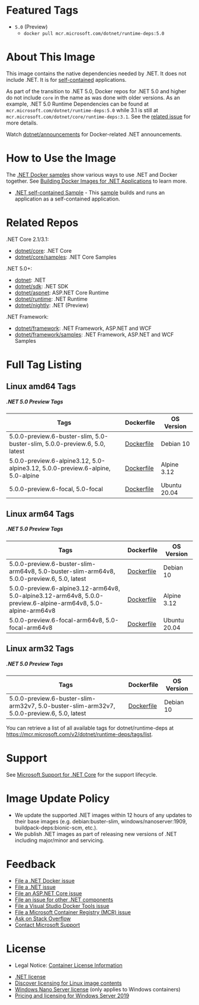 # Featured Tags

* `5.0` (Preview)
  * `docker pull mcr.microsoft.com/dotnet/runtime-deps:5.0`

# About This Image

This image contains the native dependencies needed by .NET. It does not include .NET. It is for [self-contained](https://docs.microsoft.com/dotnet/articles/core/deploying/index) applications.

As part of the transition to .NET 5.0, Docker repos for .NET 5.0 and higher do not include `core` in the name as was done with older versions. As an example, .NET 5.0 Runtime Dependencies can be found at `mcr.microsoft.com/dotnet/runtime-deps:5.0` while 3.1 is still at `mcr.microsoft.com/dotnet/core/runtime-deps:3.1`. See the [related issue](https://github.com/dotnet/dotnet-docker/issues/1939) for more details.

Watch [dotnet/announcements](https://github.com/dotnet/announcements/labels/Docker) for Docker-related .NET announcements.

# How to Use the Image

The [.NET Docker samples](https://github.com/dotnet/dotnet-docker/blob/master/samples/README.md) show various ways to use .NET and Docker together. See [Building Docker Images for .NET Applications](https://docs.microsoft.com/dotnet/core/docker/building-net-docker-images) to learn more.

* [.NET self-contained Sample](https://github.com/dotnet/dotnet-docker/blob/master/samples/dotnetapp/dotnet-docker-selfcontained.md) - This [sample](https://github.com/dotnet/dotnet-docker/blob/master/samples/dotnetapp/Dockerfile.debian-x64-selfcontained) builds and runs an application as a self-contained application.

# Related Repos

.NET Core 2.1/3.1:

* [dotnet/core](https://hub.docker.com/_/microsoft-dotnet-core/): .NET Core
* [dotnet/core/samples](https://hub.docker.com/_/microsoft-dotnet-core-samples/): .NET Core Samples

.NET 5.0+:

* [dotnet](https://hub.docker.com/_/microsoft-dotnet/): .NET
* [dotnet/sdk](https://hub.docker.com/_/microsoft-dotnet-sdk/): .NET SDK
* [dotnet/aspnet](https://hub.docker.com/_/microsoft-dotnet-aspnet/): ASP.NET Core Runtime
* [dotnet/runtime](https://hub.docker.com/_/microsoft-dotnet-runtime/): .NET Runtime
* [dotnet/nightly](https://hub.docker.com/_/microsoft-dotnet-nightly/): .NET (Preview)

.NET Framework:

* [dotnet/framework](https://hub.docker.com/_/microsoft-dotnet-framework/): .NET Framework, ASP.NET and WCF
* [dotnet/framework/samples](https://hub.docker.com/_/microsoft-dotnet-framework-samples/): .NET Framework, ASP.NET and WCF Samples

# Full Tag Listing

## Linux amd64 Tags
##### .NET 5.0 Preview Tags
Tags | Dockerfile | OS Version
-----------| -------------| -------------
5.0.0-preview.6-buster-slim, 5.0-buster-slim, 5.0.0-preview.6, 5.0, latest | [Dockerfile](https://github.com/dotnet/dotnet-docker/blob/master/src/runtime-deps/5.0/buster-slim/amd64/Dockerfile) | Debian 10
5.0.0-preview.6-alpine3.12, 5.0-alpine3.12, 5.0.0-preview.6-alpine, 5.0-alpine | [Dockerfile](https://github.com/dotnet/dotnet-docker/blob/master/src/runtime-deps/5.0/alpine3.12/amd64/Dockerfile) | Alpine 3.12
5.0.0-preview.6-focal, 5.0-focal | [Dockerfile](https://github.com/dotnet/dotnet-docker/blob/master/src/runtime-deps/5.0/focal/amd64/Dockerfile) | Ubuntu 20.04

## Linux arm64 Tags
##### .NET 5.0 Preview Tags
Tags | Dockerfile | OS Version
-----------| -------------| -------------
5.0.0-preview.6-buster-slim-arm64v8, 5.0-buster-slim-arm64v8, 5.0.0-preview.6, 5.0, latest | [Dockerfile](https://github.com/dotnet/dotnet-docker/blob/master/src/runtime-deps/5.0/buster-slim/arm64v8/Dockerfile) | Debian 10
5.0.0-preview.6-alpine3.12-arm64v8, 5.0-alpine3.12-arm64v8, 5.0.0-preview.6-alpine-arm64v8, 5.0-alpine-arm64v8 | [Dockerfile](https://github.com/dotnet/dotnet-docker/blob/master/src/runtime-deps/5.0/alpine3.12/arm64v8/Dockerfile) | Alpine 3.12
5.0.0-preview.6-focal-arm64v8, 5.0-focal-arm64v8 | [Dockerfile](https://github.com/dotnet/dotnet-docker/blob/master/src/runtime-deps/5.0/focal/arm64v8/Dockerfile) | Ubuntu 20.04

## Linux arm32 Tags
##### .NET 5.0 Preview Tags
Tags | Dockerfile | OS Version
-----------| -------------| -------------
5.0.0-preview.6-buster-slim-arm32v7, 5.0-buster-slim-arm32v7, 5.0.0-preview.6, 5.0, latest | [Dockerfile](https://github.com/dotnet/dotnet-docker/blob/master/src/runtime-deps/5.0/buster-slim/arm32v7/Dockerfile) | Debian 10

You can retrieve a list of all available tags for dotnet/runtime-deps at https://mcr.microsoft.com/v2/dotnet/runtime-deps/tags/list.

# Support

See [Microsoft Support for .NET Core](https://github.com/dotnet/core/blob/master/microsoft-support.md) for the support lifecycle.

# Image Update Policy

* We update the supported .NET images within 12 hours of any updates to their base images (e.g. debian:buster-slim, windows/nanoserver:1909, buildpack-deps:bionic-scm, etc.).
* We publish .NET images as part of releasing new versions of .NET including major/minor and servicing.

# Feedback

* [File a .NET Docker issue](https://github.com/dotnet/dotnet-docker/issues)
* [File a .NET issue](https://github.com/dotnet/core/issues)
* [File an ASP.NET Core issue](https://github.com/aspnet/home/issues)
* [File an issue for other .NET components](https://github.com/dotnet/core/blob/master/Documentation/core-repos.md)
* [File a Visual Studio Docker Tools issue](https://github.com/microsoft/dockertools/issues)
* [File a Microsoft Container Registry (MCR) issue](https://github.com/microsoft/containerregistry/issues)
* [Ask on Stack Overflow](https://stackoverflow.com/questions/tagged/.net-core)
* [Contact Microsoft Support](https://support.microsoft.com/contactus/)

# License
- Legal Notice: [Container License Information](https://aka.ms/mcr/osslegalnotice)

* [.NET license](https://github.com/dotnet/dotnet-docker/blob/master/LICENSE)
* [Discover licensing for Linux image contents](https://github.com/dotnet/dotnet-docker/blob/master/documentation/image-artifact-details.md)
* [Windows Nano Server license](https://hub.docker.com/_/microsoft-windows-nanoserver/) (only applies to Windows containers)
* [Pricing and licensing for Windows Server 2019](https://www.microsoft.com/cloud-platform/windows-server-pricing)
